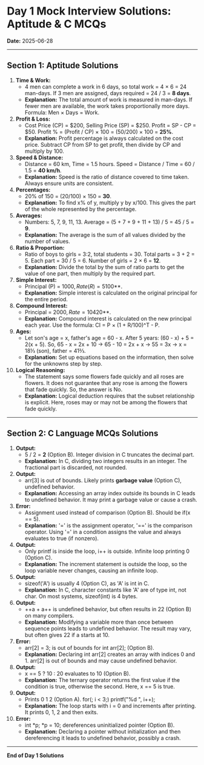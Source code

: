 # Day 1 Mock Interview Solutions: Aptitude & C MCQs

**Date:** 2025-06-28

---

## Section 1: Aptitude Solutions

1. **Time & Work:**
   - 4 men can complete a work in 6 days, so total work = 4 × 6 = 24 man-days. If 3 men are assigned, days required = 24 / 3 = **8 days**.
   - **Explanation:** The total amount of work is measured in man-days. If fewer men are available, the work takes proportionally more days. Formula: Men × Days = Work.
2. **Profit & Loss:**
   - Cost Price (CP) = $200, Selling Price (SP) = $250. Profit = SP - CP = $50. Profit % = (Profit / CP) × 100 = (50/200) × 100 = **25%**.
   - **Explanation:** Profit percentage is always calculated on the cost price. Subtract CP from SP to get profit, then divide by CP and multiply by 100.
3. **Speed & Distance:**
   - Distance = 60 km, Time = 1.5 hours. Speed = Distance / Time = 60 / 1.5 = **40 km/h**.
   - **Explanation:** Speed is the ratio of distance covered to time taken. Always ensure units are consistent.
4. **Percentages:**
   - 20% of 150 = (20/100) × 150 = **30**.
   - **Explanation:** To find x% of y, multiply y by x/100. This gives the part of the whole represented by the percentage.
5. **Averages:**
   - Numbers: 5, 7, 9, 11, 13. Average = (5 + 7 + 9 + 11 + 13) / 5 = 45 / 5 = **9**.
   - **Explanation:** The average is the sum of all values divided by the number of values.
6. **Ratio & Proportion:**
   - Ratio of boys to girls = 3:2, total students = 30. Total parts = 3 + 2 = 5. Each part = 30 / 5 = 6. Number of girls = 2 × 6 = **12**.
   - **Explanation:** Divide the total by the sum of ratio parts to get the value of one part, then multiply by the required part.
7. **Simple Interest:**
   - Principal (P) = $1000, Rate (R) = 5%, Time (T) = 2 years. SI = (P × R × T) / 100 = (1000 × 5 × 2) / 100 = **$100**.
   - **Explanation:** Simple interest is calculated on the original principal for the entire period.
8. **Compound Interest:**
   - Principal = $2000, Rate = 10%, Time = 2 years. CI = 2000 × (1 + 0.10)^2 - 2000 = 2000 × 1.21 - 2000 = 2420 - 2000 = **$420**.
   - **Explanation:** Compound interest is calculated on the new principal each year. Use the formula: CI = P × (1 + R/100)^T - P.
9. **Ages:**
   - Let son's age = x, father's age = 60 - x. After 5 years: (60 - x) + 5 = 2(x + 5). So, 65 - x = 2x + 10 → 65 - 10 = 2x + x → 55 = 3x → x = 18⅓ (son), father = 41⅔.
   - **Explanation:** Set up equations based on the information, then solve for the unknowns step by step.
10. **Logical Reasoning:**
    - The statement says some flowers fade quickly and all roses are flowers. It does not guarantee that any rose is among the flowers that fade quickly. So, the answer is No.
    - **Explanation:** Logical deduction requires that the subset relationship is explicit. Here, roses may or may not be among the flowers that fade quickly.

---

## Section 2: C Language MCQs Solutions

1. **Output:**
   - 5 / 2 = **2** (Option B). Integer division in C truncates the decimal part.
   - **Explanation:** In C, dividing two integers results in an integer. The fractional part is discarded, not rounded.
2. **Output:**
   - arr[3] is out of bounds. Likely prints **garbage value** (Option C), undefined behavior.
   - **Explanation:** Accessing an array index outside its bounds in C leads to undefined behavior. It may print a garbage value or cause a crash.
3. **Error:**
   - Assignment used instead of comparison (Option B). Should be if(x == 5).
   - **Explanation:** '=' is the assignment operator, '==' is the comparison operator. Using '=' in a condition assigns the value and always evaluates to true (if nonzero).
4. **Output:**
   - Only printf is inside the loop, i++ is outside. Infinite loop printing 0 (Option C).
   - **Explanation:** The increment statement is outside the loop, so the loop variable never changes, causing an infinite loop.
5. **Output:**
   - sizeof('A') is usually 4 (Option C), as 'A' is int in C.
   - **Explanation:** In C, character constants like 'A' are of type int, not char. On most systems, sizeof(int) is 4 bytes.
6. **Output:**
   - ++a + a++ is undefined behavior, but often results in 22 (Option B) on many compilers.
   - **Explanation:** Modifying a variable more than once between sequence points leads to undefined behavior. The result may vary, but often gives 22 if a starts at 10.
7. **Error:**
   - arr[2] = 3; is out of bounds for int arr[2]; (Option B).
   - **Explanation:** Declaring int arr[2] creates an array with indices 0 and 1. arr[2] is out of bounds and may cause undefined behavior.
8. **Output:**
   - x == 5 ? 10 : 20 evaluates to 10 (Option B).
   - **Explanation:** The ternary operator returns the first value if the condition is true, otherwise the second. Here, x == 5 is true.
9. **Output:**
   - Prints 0 1 2 (Option A). for(; i < 3;) printf("%d ", i++);
   - **Explanation:** The loop starts with i = 0 and increments after printing. It prints 0, 1, 2 and then exits.
10. **Error:**
    - int *p; *p = 10; dereferences uninitialized pointer (Option B).
    - **Explanation:** Declaring a pointer without initialization and then dereferencing it leads to undefined behavior, possibly a crash.

---

**End of Day 1 Solutions**
